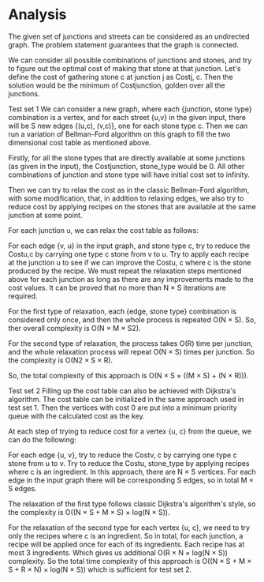# Analysis
The given set of junctions and streets can be considered as an undirected graph. The problem statement guarantees that the graph is connected.

We can consider all possible combinations of junctions and stones, and try to figure out the optimal cost of making that stone at that junction. Let's define the cost of gathering stone c at junction j as Costj, c. Then the solution would be the minimum of Costjunction, golden over all the junctions.

Test set 1
We can consider a new graph, where each {junction, stone type} combination is a vertex, and for each street {u,v} in the given input, there will be S new edges {(u,c), (v,c)}, one for each stone type c. Then we can run a variation of Bellman-Ford algorithm on this graph to fill the two dimensional cost table as mentioned above.

Firstly, for all the stone types that are directly available at some junctions (as given in the input), the Costjunction, stone_type would be 0. All other combinations of junction and stone type will have initial cost set to infinity.

Then we can try to relax the cost as in the classic Bellman-Ford algorithm, with some modification, that, in addition to relaxing edges, we also try to reduce cost by applying recipes on the stones that are available at the same junction at some point.

For each junction u, we can relax the cost table as follows:

For each edge {v, u} in the input graph, and stone type c, try to reduce the Costu,c by carrying one type c stone from v to u.
Try to apply each recipe at the junction u to see if we can improve the Costu, c where c is the stone produced by the recipe.
We must repeat the relaxation steps mentioned above for each junction as long as there are any improvements made to the cost values. It can be proved that no more than N × S iterations are required.

For the first type of relaxation, each {edge, stone type} combination is considered only once, and then the whole process is repeated O(N × S). So, ther overall complexity is O(N × M × S2).

For the second type of relaxation, the process takes O(R) time per junction, and the whole relaxation process will repeat O(N × S) times per junction. So the complexity is O(N2 × S × R).

So, the total complexity of this approach is O(N × S × ((M × S) + (N × R))).

Test set 2
Filling up the cost table can also be achieved with Dijkstra's algorithm. The cost table can be initialized in the same approach used in test set 1. Then the vertices with cost 0 are put into a minimum priority queue with the calculated cost as the key.

At each step of trying to reduce cost for a vertex {u, c} from the queue, we can do the following:

For each edge {u, v}, try to reduce the Costv, c by carrying one type c stone from u to v.
Try to reduce the Costu, stone_type by applying recipes where c is an ingredient.
In this approach, there are N × S vertices. For each edge in the input graph there will be corresponding S edges, so in total M × S edges.

The relaxation of the first type follows classic Dijkstra's algorithm's style, so the complexity is O((N × S + M × S) × log(N × S)).

For the relaxation of the second type for each vertex {u, c}, we need to try only the recipes where c is an ingredient. So in total, for each junction, a recipe will be applied once for each of its ingredients. Each recipe has at most 3 ingredients. Which gives us additional O(R × N × log(N × S)) complexity. So the total time complexity of this approach is O((N × S + M × S + R × N) × log(N × S)) which is sufficient for test set 2.